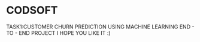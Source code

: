 # CODSOFT
  TASK1:CUSTOMER CHURN PREDICTION USING MACHINE LEARNING
  END - TO - END PROJECT
  I HOPE YOU LIKE IT :)
